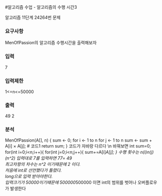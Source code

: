 #알고리즘 수업 - 알고리즘의 수행 시간3
<p>
알고리즘 11단계 24264번 문제
</p>

### 요구사항
MenOfPassion의 알고리즘 수행시간을 출력해보자

### 입력
7
### 입력제한
1<=n<=50000
### 출력
49
2
### 분석
MenOfPassion(A[], n) {
    sum <- 0;
    for i <- 1 to n
        for j <- 1 to n
            sum <- sum + A[i] × A[j]; # 코드1
    return sum;
}
코드가 자바랑 다르다 \n
바꿔보면
int sum=0;
for(int i=0;i<n;i++){
	for(int j=0;i<n;j++){
	sum+=A[i]*A[j];
}
수행 횟수는 n(i)*n(j)(n^2) 입력대로 7를 입력하면 7*7= 49 </br>
최고차항의 차수는 n^2 이기때문에 2 이다. </br>
처음에 int로 선언했다가 틀렸다.  </br>
long으로 입력 받아야한다.</br> 입력크기가 50000이기떄문에 500000*500000 이면  int의 범위를 벗어나 오버플로우가 발생한다

